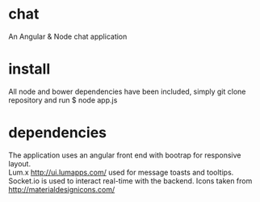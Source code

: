 # chat
An Angular & Node chat application

# install
All node and bower dependencies have been included, 
simply git clone repository and run 
$ node app.js

# dependencies
The application uses an angular front end with bootrap for responsive layout.  
Lum.x http://ui.lumapps.com/ used for message toasts and tooltips.
Socket.io is used to interact real-time with the backend.
Icons taken from http://materialdesignicons.com/



